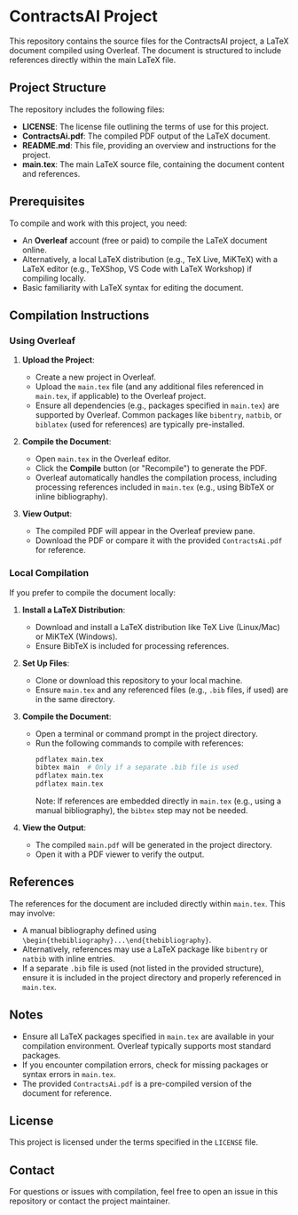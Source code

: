 # ContractsAI Project

This repository contains the source files for the ContractsAI project, a LaTeX document compiled using Overleaf. The document is structured to include references directly within the main LaTeX file.

## Project Structure

The repository includes the following files:

- **LICENSE**: The license file outlining the terms of use for this project.
- **ContractsAi.pdf**: The compiled PDF output of the LaTeX document.
- **README.md**: This file, providing an overview and instructions for the project.
- **main.tex**: The main LaTeX source file, containing the document content and references.

## Prerequisites

To compile and work with this project, you need:

- An **Overleaf** account (free or paid) to compile the LaTeX document online.
- Alternatively, a local LaTeX distribution (e.g., TeX Live, MiKTeX) with a LaTeX editor (e.g., TeXShop, VS Code with LaTeX Workshop) if compiling locally.
- Basic familiarity with LaTeX syntax for editing the document.

## Compilation Instructions

### Using Overleaf
1. **Upload the Project**:
   - Create a new project in Overleaf.
   - Upload the `main.tex` file (and any additional files referenced in `main.tex`, if applicable) to the Overleaf project.
   - Ensure all dependencies (e.g., packages specified in `main.tex`) are supported by Overleaf. Common packages like `bibentry`, `natbib`, or `biblatex` (used for references) are typically pre-installed.

2. **Compile the Document**:
   - Open `main.tex` in the Overleaf editor.
   - Click the **Compile** button (or "Recompile") to generate the PDF.
   - Overleaf automatically handles the compilation process, including processing references included in `main.tex` (e.g., using BibTeX or inline bibliography).

3. **View Output**:
   - The compiled PDF will appear in the Overleaf preview pane.
   - Download the PDF or compare it with the provided `ContractsAi.pdf` for reference.

### Local Compilation
If you prefer to compile the document locally:

1. **Install a LaTeX Distribution**:
   - Download and install a LaTeX distribution like TeX Live (Linux/Mac) or MiKTeX (Windows).
   - Ensure BibTeX is included for processing references.

2. **Set Up Files**:
   - Clone or download this repository to your local machine.
   - Ensure `main.tex` and any referenced files (e.g., `.bib` files, if used) are in the same directory.

3. **Compile the Document**:
   - Open a terminal or command prompt in the project directory.
   - Run the following commands to compile with references:
     ```bash
     pdflatex main.tex
     bibtex main  # Only if a separate .bib file is used
     pdflatex main.tex
     pdflatex main.tex
     ```
     Note: If references are embedded directly in `main.tex` (e.g., using a manual bibliography), the `bibtex` step may not be needed.

4. **View the Output**:
   - The compiled `main.pdf` will be generated in the project directory.
   - Open it with a PDF viewer to verify the output.

## References

The references for the document are included directly within `main.tex`. This may involve:
- A manual bibliography defined using `\begin{thebibliography}...\end{thebibliography}`.
- Alternatively, references may use a LaTeX package like `bibentry` or `natbib` with inline entries.
- If a separate `.bib` file is used (not listed in the provided structure), ensure it is included in the project directory and properly referenced in `main.tex`.

## Notes

- Ensure all LaTeX packages specified in `main.tex` are available in your compilation environment. Overleaf typically supports most standard packages.
- If you encounter compilation errors, check for missing packages or syntax errors in `main.tex`.
- The provided `ContractsAi.pdf` is a pre-compiled version of the document for reference.

## License

This project is licensed under the terms specified in the `LICENSE` file.

## Contact

For questions or issues with compilation, feel free to open an issue in this repository or contact the project maintainer.
